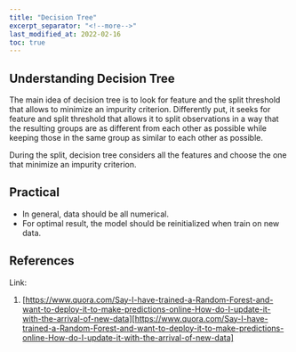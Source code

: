 ```yaml
---
title: "Decision Tree"
excerpt_separator: "<!--more-->"
last_modified_at: 2022-02-16
toc: true
---
```

## Understanding Decision Tree
The main idea of decision tree is to look for feature and the split threshold that allows to minimize an impurity criterion. Differently put, it seeks for feature and split threshold that allows it to split observations in a way that the resulting groups are as different from each other as possible while keeping those in the same group as similar to each other as possible.

During the split, decision tree considers all the features and choose the one that minimize an impurity criterion.

## Practical
- In general, data should be all numerical. 
- For optimal result, the model should be reinitialized when train on new data.

## References
Link: 
1. [https://www.quora.com/Say-I-have-trained-a-Random-Forest-and-want-to-deploy-it-to-make-predictions-online-How-do-I-update-it-with-the-arrival-of-new-data][https://www.quora.com/Say-I-have-trained-a-Random-Forest-and-want-to-deploy-it-to-make-predictions-online-How-do-I-update-it-with-the-arrival-of-new-data]

[https://www.quora.com/Say-I-have-trained-a-Random-Forest-and-want-to-deploy-it-to-make-predictions-online-How-do-I-update-it-with-the-arrival-of-new-data]: https://www.quora.com/Say-I-have-trained-a-Random-Forest-and-want-to-deploy-it-to-make-predictions-online-How-do-I-update-it-with-the-arrival-of-new-data

